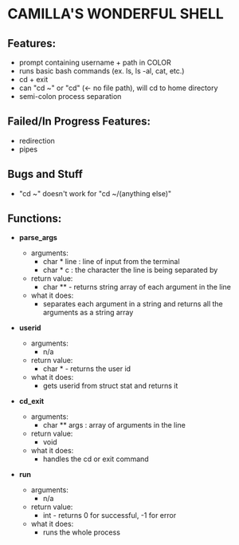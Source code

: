 # CAMILLA'S WONDERFUL SHELL
## Features:
* prompt containing username + path in COLOR
* runs basic bash commands (ex. ls, ls -al, cat, etc.)
* cd + exit
* can "cd ~" or "cd" (<- no file path), will cd to home directory
* semi-colon process separation

## Failed/In Progress Features:
* redirection
* pipes

## Bugs and Stuff
* "cd ~" doesn't work for "cd ~/(anything else)"


## Functions:
* **parse_args**
   - arguments:
      - char * line : line of input from the terminal
      - char * c    : the character the line is being separated by
   - return value:
      - char ** - returns string array of each argument in the line
   - what it does:
      - separates each argument in a string and returns all the arguments as a string array
      
* **userid**
   - arguments:
      - n/a
   - return value:
      - char * - returns the user id
   - what it does:
      - gets userid from struct stat and returns it
      
* **cd_exit**
   - arguments:
      - char ** args : array of arguments in the line
   - return value:
      - void
   - what it does:
      - handles the cd or exit command
* **run**
   - arguments:
      - n/a
   - return value:
      - int - returns 0 for successful, -1 for error
   - what it does:
      - runs the whole process
      
